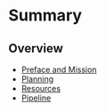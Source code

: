 # Summary

## Overview

* [Preface and Mission](README.md)
* [Planning](planning.md)
* [Resources](resources.md)
* [Pipeline](pipeline.md)

